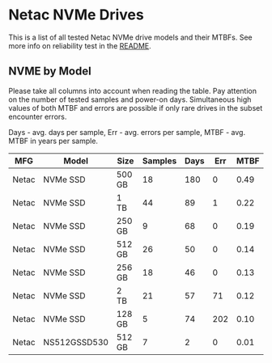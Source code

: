 Netac NVMe Drives
=================

This is a list of all tested Netac NVMe drive models and their MTBFs. See more
info on reliability test in the [README](https://github.com/linuxhw/SMART).

NVME by Model
------------

Please take all columns into account when reading the table. Pay attention on the
number of tested samples and power-on days. Simultaneous high values of both MTBF
and errors are possible if only rare drives in the subset encounter errors.

Days - avg. days per sample,
Err  - avg. errors per sample,
MTBF - avg. MTBF in years per sample.

| MFG       | Model              | Size   | Samples | Days  | Err   | MTBF |
|-----------|--------------------|--------|---------|-------|-------|------|
| Netac     | NVMe SSD           | 500 GB | 18      | 180   | 0     | 0.49   |
| Netac     | NVMe SSD           | 1 TB   | 44      | 89    | 1     | 0.22   |
| Netac     | NVMe SSD           | 250 GB | 9       | 68    | 0     | 0.19   |
| Netac     | NVMe SSD           | 512 GB | 26      | 50    | 0     | 0.14   |
| Netac     | NVMe SSD           | 256 GB | 18      | 46    | 0     | 0.13   |
| Netac     | NVMe SSD           | 2 TB   | 21      | 57    | 71    | 0.12   |
| Netac     | NVMe SSD           | 128 GB | 5       | 74    | 202   | 0.10   |
| Netac     | NS512GSSD530       | 512 GB | 7       | 2     | 0     | 0.01   |
